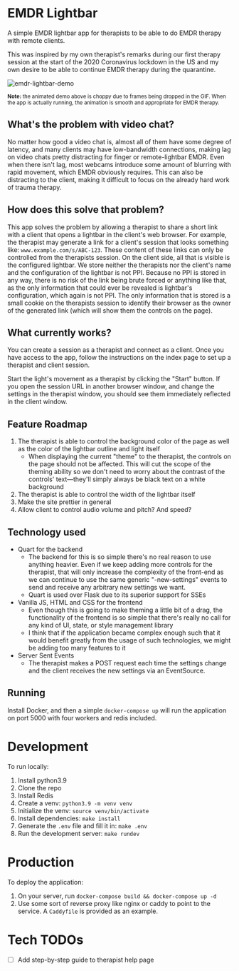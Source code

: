 # EMDR Lightbar

A simple EMDR lightbar app for therapists to be able to do EMDR therapy with remote clients.

This was inspired by my own therapist's remarks during our first therapy session at the start of the 2020 Coronavirus lockdown in the US and my own desire to be able to continue EMDR therapy during the quarantine.

![emdr-lightbar-demo](https://user-images.githubusercontent.com/24264157/76837761-54c17d00-67f0-11ea-80a4-0e1de85b4dcf.gif)

<small><strong>Note:</strong> the animated demo above is choppy due to frames being dropped in the GIF. When the app is actually running, the animation is smooth and appropriate for EMDR therapy.</small>

## What's the problem with video chat?

No matter how good a video chat is, almost all of them have some degree of latency, and many clients may have low-bandwidth connections, making lag on video chats pretty distracting for finger or remote-lightbar EMDR. Even when there isn't lag, most webcams introduce some amount of blurring with rapid movement, which EMDR obviously requires. This can also be distracting to the client, making it difficult to focus on the already hard work of trauma therapy.

## How does this solve that problem?

This app solves the problem by allowing a therapist to share a short link with a client that opens a lightbar in the client's web browser. For example, the therapist may generate a link for a client's session that looks something like: `www.example.com/s/ABC-123`. These content of these links can only be controlled from the therapists session. On the client side, all that is visible is the configured lightbar. We store neither the therapists nor the client's name and the configuration of the lightbar is not PPI. Because no PPI is stored in any way, there is no risk of the link being brute forced or anything like that, as the only information that could ever be revealed is lightbar's configuration, which again is not PPI. The only information that is stored is a small cookie on the therapists session to identify their browser as the owner of the generated link (which will show them the controls on the page).

## What currently works?

You can create a session as a therapist and connect as a client. Once you have access to the app, follow the instructions on the index page to set up a therapist and client session.

Start the light's movement as a therapist by clicking the "Start" button. If you open the session URL in another browser window, and change the settings in the therapist window, you should see them immediately reflected in the client window.

## Feature Roadmap

1.  The therapist is able to control the background color of the page as well as the color of the lightbar outline and light itself
    *   When displaying the current "theme" to the therapist, the controls on the page should not be affected. This will cut the scope of the theming ability so we don't need to worry about the contrast of the controls' text—they'll simply always be black text on a white background
2.  The therapist is able to control the width of the lightbar itself
3.  Make the site prettier in general
4.  Allow client to control audio volume and pitch? And speed?

## Technology used

*   Quart for the backend
    *   The backend for this is so simple there's no real reason to use anything heavier. Even if we keep adding more controls for the therapist, that will only increase the complexity of the front-end as we can continue to use the same generic "<actor>-new-settings" events to send and receive any arbitrary new settings we want.
    *   Quart is used over Flask due to its superior support for SSEs
*   Vanilla JS, HTML and CSS for the frontend
    *   Even though this is going to make theming a little bit of a drag, the functionality of the frontend is so simple that there's really no call for any kind of UI, state, or style management library
    *   I think that if the application became complex enough such that it would benefit greatly from the usage of such technologies, we might be adding too many features to it
*   Server Sent Events
    * The therapist makes a POST request each time the settings change and the client receives the new settings via an EventSource.

## Running

Install Docker, and then a simple `docker-compose up` will run the application on port 5000 with four workers and redis included.

# Development

To run locally:

1.  Install python3.9
1.  Clone the repo
1.  Install Redis
1.  Create a venv: `python3.9 -m venv venv`
1.  Initialize the venv: `source venv/bin/activate`
1.  Install dependencies: `make install`
1.  Generate the `.env` file and fill it in: `make .env`
1.  Run the development server: `make rundev`

# Production

To deploy the application:

1. On your server, run `docker-compose build && docker-compose up -d`
1. Use some sort of reverse proxy like nginx or caddy to point to the service. A `Caddyfile` is provided as an example.

# Tech TODOs

*   [ ] Add step-by-step guide to therapist help page
